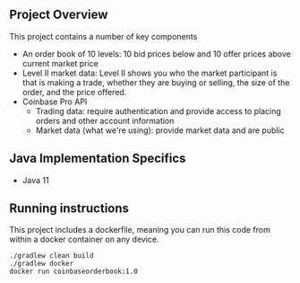 ## Project Overview
This project contains a number of key components
* An order book of 10 levels: 10 bid prices below and 10 offer prices above current market price
* Level II market data: Level II shows you who the market participant is that is making a trade,
  whether they are buying or selling, the size of the order, and the price offered.
* Coinbase Pro API
    * Trading data: require authentication and provide access to placing orders and other account information
    * Market data (what we're using): provide market data and are public

## Java Implementation Specifics
* Java 11

## Running instructions
This project includes a dockerfile, meaning you can run this code from within a docker container on any device.
```shell
./gradlew clean build
./gradlew docker
docker run coinbaseorderbook:1.0
```
